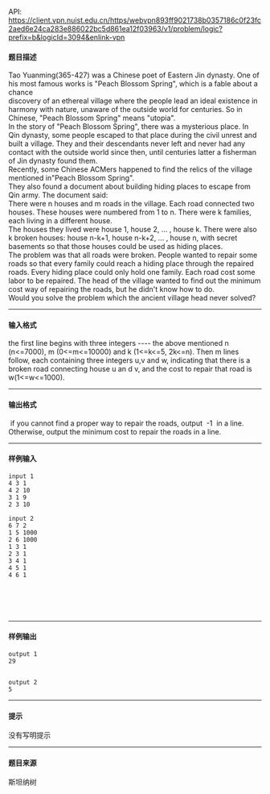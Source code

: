 API: https://client.vpn.nuist.edu.cn/https/webvpn893ff9021738b0357186c0f23fc2aed6e24ca283e886022bc5d861ea12f03963/v1/problem/logic?prefix=b&logicId=3094&enlink-vpn

#### 题目描述

Tao Yuanming(365-427) was a Chinese poet of Eastern Jin dynasty. One of his most famous works is "Peach Blossom Spring", which is a fable about a chance  
discovery of an ethereal village where the people lead an ideal existence in harmony with nature, unaware of the outside world for centuries. So in Chinese, "Peach Blossom Spring" means "utopia".  
In the story of "Peach Blossom Spring", there was a mysterious place. In Qin dynasty, some people escaped to that place during the civil unrest and built a village. They and their descendants never left and never had any contact with the outside world since then, until centuries latter a fisherman of Jin dynasty found them.  
Recently, some Chinese ACMers happened to find the relics of the village mentioned in"Peach Blossom Spring".  
They also found a document about building hiding places to escape from Qin army. The document said:  
There were n houses and m roads in the village. Each road connected two houses. These houses were numbered from 1 to n. There were k families, each living in a different house.  
The houses they lived were house 1, house 2, … , house k. There were also k broken houses: house n-k+1, house n-k+2, ... , house n, with secret basements so that those houses could be used as hiding places.  
The problem was that all roads were broken. People wanted to repair some roads so that every family could reach a hiding place through the repaired roads. Every hiding place could only hold one family. Each road cost some labor to be repaired. The head of the village wanted to find out the minimum cost way of repairing the roads, but he didn't know how to do.  
Would you solve the problem which the ancient village head never solved?

---

#### 输入格式

the first line begins with three integers ---- the above mentioned n (n<=7000), m (0<=m<=10000) and k (1<=k<=5, 2k<=n). Then m lines follow, each containing three integers u,v and w, indicating that there is a broken road connecting house u an d v, and the cost to repair that road is w(1<=w<=1000).

---

#### 输出格式

 if you cannot find a proper way to repair the roads, output  \-1  in a line. Otherwise, output the minimum cost to repair the roads in a line.

---

#### 样例输入
```
input 1
4 3 1
4 2 10
3 1 9
2 3 10

input 2
6 7 2
1 5 1000
2 6 1000
1 3 1
2 3 1
3 4 1
4 5 1
4 6 1
 

 



```

---

#### 样例输出
```
output 1
29


output 2
5
```

---

#### 提示

没有写明提示

---

#### 题目来源

斯坦纳树